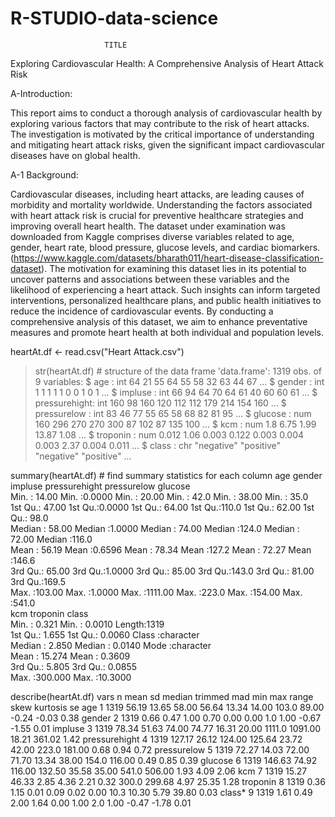 # R-STUDIO-data-science

                
                                                                                                           
                                                                                                           
                         TITLE
                         
Exploring Cardiovascular Health: A Comprehensive Analysis of Heart Attack Risk   

A-Introduction: 

This report aims to conduct a thorough analysis of cardiovascular health by exploring various factors that may contribute to the risk of heart attacks. The investigation is motivated by the critical importance of understanding and mitigating heart attack risks, given the significant impact cardiovascular diseases have on global health.


A-1 Background:

Cardiovascular diseases, including heart attacks, are leading causes of morbidity and mortality worldwide. Understanding the factors associated with heart attack risk is crucial for preventive healthcare strategies and improving overall heart health. The dataset under examination was downloaded from Kaggle comprises diverse variables related to age, gender, heart rate, blood pressure, glucose levels, and cardiac biomarkers.
(https://www.kaggle.com/datasets/bharath011/heart-disease-classification-dataset).
The motivation for examining this dataset lies in its potential to uncover patterns and associations between these variables and the likelihood of experiencing a heart attack. Such insights can inform targeted interventions, personalized healthcare plans, and public health initiatives to reduce the incidence of cardiovascular events. By conducting a comprehensive analysis of this dataset, we aim to enhance preventative measures and promote heart health at both individual and population levels.

 heartAt.df <- read.csv("Heart Attack.csv")
> str(heartAt.df)  # structure of the data frame
'data.frame':	1319 obs. of  9 variables:
 $ age          : int  64 21 55 64 55 58 32 63 44 67 ...
 $ gender       : int  1 1 1 1 1 0 0 1 0 1 ...
 $ impluse      : int  66 94 64 70 64 61 40 60 60 61 ...
 $ pressurehight: int  160 98 160 120 112 112 179 214 154 160 ...
 $ pressurelow  : int  83 46 77 55 65 58 68 82 81 95 ...
 $ glucose      : num  160 296 270 270 300 87 102 87 135 100 ...
 $ kcm          : num  1.8 6.75 1.99 13.87 1.08 ...
 $ troponin     : num  0.012 1.06 0.003 0.122 0.003 0.004 0.003 2.37 0.004 0.011 ...
 $ class        : chr  "negative" "positive" "negative" "positive" ...


summary(heartAt.df)  # find summary statistics for each column
      age             gender          impluse        pressurehight    pressurelow        glucose     
 Min.   : 14.00   Min.   :0.0000   Min.   :  20.00   Min.   : 42.0   Min.   : 38.00   Min.   : 35.0  
 1st Qu.: 47.00   1st Qu.:0.0000   1st Qu.:  64.00   1st Qu.:110.0   1st Qu.: 62.00   1st Qu.: 98.0  
 Median : 58.00   Median :1.0000   Median :  74.00   Median :124.0   Median : 72.00   Median :116.0  
 Mean   : 56.19   Mean   :0.6596   Mean   :  78.34   Mean   :127.2   Mean   : 72.27   Mean   :146.6  
 3rd Qu.: 65.00   3rd Qu.:1.0000   3rd Qu.:  85.00   3rd Qu.:143.0   3rd Qu.: 81.00   3rd Qu.:169.5  
 Max.   :103.00   Max.   :1.0000   Max.   :1111.00   Max.   :223.0   Max.   :154.00   Max.   :541.0  
      kcm             troponin          class          
 Min.   :  0.321   Min.   : 0.0010   Length:1319       
 1st Qu.:  1.655   1st Qu.: 0.0060   Class :character  
 Median :  2.850   Median : 0.0140   Mode  :character  
 Mean   : 15.274   Mean   : 0.3609                     
 3rd Qu.:  5.805   3rd Qu.: 0.0855                     
 Max.   :300.000   Max.   :10.3000          


 
 describe(heartAt.df)
              vars    n   mean    sd median trimmed   mad   min    max   range  skew kurtosis   se
age              1 1319  56.19 13.65  58.00   56.64 13.34 14.00  103.0   89.00 -0.24    -0.03 0.38
gender           2 1319   0.66  0.47   1.00    0.70  0.00  0.00    1.0    1.00 -0.67    -1.55 0.01
impluse          3 1319  78.34 51.63  74.00   74.77 16.31 20.00 1111.0 1091.00 18.21   361.02 1.42
pressurehight    4 1319 127.17 26.12 124.00  125.64 23.72 42.00  223.0  181.00  0.68     0.94 0.72
pressurelow      5 1319  72.27 14.03  72.00   71.70 13.34 38.00  154.0  116.00  0.49     0.85 0.39
glucose          6 1319 146.63 74.92 116.00  132.50 35.58 35.00  541.0  506.00  1.93     4.09 2.06
kcm              7 1319  15.27 46.33   2.85    4.36  2.21  0.32  300.0  299.68  4.97    25.35 1.28
troponin         8 1319   0.36  1.15   0.01    0.09  0.02  0.00   10.3   10.30  5.79    39.80 0.03
class*           9 1319   1.61  0.49   2.00    1.64  0.00  1.00    2.0    1.00 -0.47    -1.78 0.01
 
